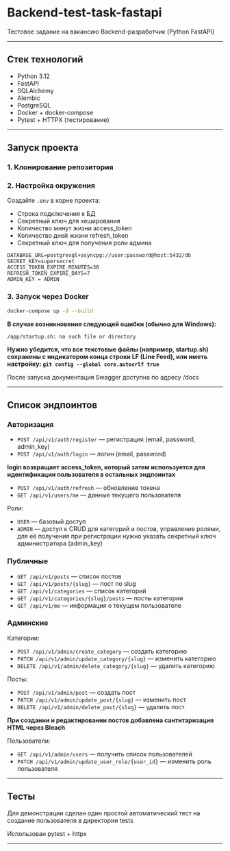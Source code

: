 # Backend-test-task-fastapi

Тестовое задание на вакансию Backend-разработчик (Python FastAPI)

---

## Стек технологий
- Python 3.12
- FastAPI
- SQLAlchemy
- Alembic
- PostgreSQL
- Docker + docker-compose
- Pytest + HTTPX (тестирование)

---

## Запуск проекта

### 1. Клонирование репозитория

### 2. Настройка окружения

Создайте `.env` в корне проекта:
- Строка подключения к БД
- Секретный ключ для хеширования
- Количество минут жизни access_token
- Количество дней жизни refresh_token
- Секретный ключ для получения роли админа

```env
DATABASE_URL=postgresql+asyncpg://user:password@host:5432/db
SECRET_KEY=supersecret
ACCESS_TOKEN_EXPIRE_MINUTES=30
REFRESH_TOKEN_EXPIRE_DAYS=7
ADMIN_KEY = ADMIN
```

### 3. Запуск через Docker

```bash
docker-compose up -d --build
```

**В случае возникновения следующей ошибки (обычно для Windows):**
```
/app/startup.sh: no such file or directory
```

**Нужно убедится, что все текстовые файлы (например, startup.sh) сохранены с индикатором конца строки LF (Line Feed), или иметь настройку: 
```git config --global core.autocrlf true```**

После запуска документация Swagger доступна по адресу /docs

---
## Список эндпоинтов

### Авторизация

* `POST /api/v1/auth/register` — регистрация (email, password, admin_key) 
* `POST /api/v1/auth/login` — логин (email, password)

**login возвращает access_token, который затем используется для идентификации пользователя в остальных эндпоинтах**

* `POST /api/v1/auth/refresh` — обновление токена
* `GET /api/v1/users/me` — данные текущего пользователя

Роли:

* `USER` — базовый доступ
* `ADMIN` — доступ к CRUD для категорий и постов, управление ролями, для её получения при регистрации нужно указать секретный ключ администратора (admin_key)


### Публичные

* `GET /api/v1/posts` — список постов
* `GET /api/v1/posts/{slug}` — пост по slug
* `GET /api/v1/categories` — список категорий
* `GET /api/v1/categories/{slug}/posts` — посты категории
* `GET /api/v1/me` — информация о текущем пользователе

### Админские

Категории:
* `POST /api/v1/admin/create_category` — создать категорию
* `PATCH /api/v1/admin/update_category/{slug}` — изменить категорию
* `DELETE /api/v1/admin/delete_category/{slug}` — удалить категорию

Посты:
* `POST /api/v1/admin/post` — создать пост
* `PATCH /api/v1/admin/update_post/{slug}` — изменить пост
* `DELETE /api/v1/admin/delete_post/{slug}` — удалить пост

**При создании и редактировании постов добавлена сантитаризация HTML через Bleach**

Пользователи:
* `GET /api/v1/admin/users` — получить список пользователей
* `PATCH /api/v1/admin/update_user_role/{user_id}` — изменить роль пользователя

---

## Тесты

Для демонстрации сделан один простой автоматический тест на создание пользователя в директории tests

Использован pytest + httpx

---

